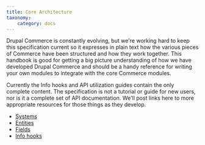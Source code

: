 ```yaml
---
title: Core Architecture
taxonomy:
    category: docs
---
```


Drupal Commerce is constantly evolving, but we're working hard to keep this specification current so it expresses in plain text how the various pieces of Commerce have been structured and how they work together.  This handbook is good for getting a big picture understanding of how we have developed Drupal Commerce and should be a handy reference for writing your own modules to integrate with the core Commerce modules.

Currently the Info hooks and API utilization guides contain the only complete content.  The specification is not a tutorial or guide for new users, nor is it a complete set of API documentation.  We'll post links here to more appropriate resources for those things as they develop.



<ul>
<li><a href="https://docs.drupalcommerce.org/commerce1/developer-guide/core-architecture/systems">Systems</a></li>
<li><a href="https://docs.drupalcommerce.org/commerce1/developer-guide/core-architecture/entities">Entities</a></li>
<li><a href="https://docs.drupalcommerce.org/commerce1/developer-guide/core-architecture/fields">Fields</a></li>
<li><a href="https://docs.drupalcommerce.org/commerce1/developer-guide/core-architecture/info-hooks">Info hooks</a></li>

</ul>